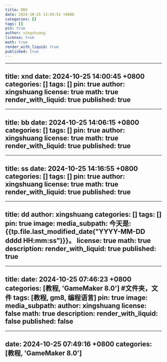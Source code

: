 ```yaml
---
title: DNS
date: 2024-10-25 13:59:51 +0800
categories: []
tags: []
pin: true
author: xingshuang
license: true
math: true
render_with_liquid: true
published: true
---
```

---
title: xnd
date: 2024-10-25 14:00:45 +0800
categories: []
tags: []
pin: true
author: xingshuang
license: true
math: true
render_with_liquid: true
published: true
---
---
title: bb
date: 2024-10-25 14:06:15 +0800
categories: []
tags: []
pin: true
author: xingshuang
license: true
math: true
render_with_liquid: true
published: true
---
---
title: ss
date: 2024-10-25 14:16:55 +0800
categories: []
tags: []
pin: true
author: xingshuang
license: true
math: true
render_with_liquid: true
published: true
---
---
title: dd
author: xingshuang
categories: []
tags: []
pin: true
image: 
media_subpath: 
今天是: {{tp.file.last_modified_date("YYYY-MM-DD dddd HH:mm:ss")}}。
license: true
math: true
description: 
render_with_liquid: true
published: true
---
---
title: 
date: 2024-10-25 07:46:23 +0800
categories: [教程, 'GameMaker 8.0']
#文件夹，文件
tags: [教程, gm8, 编程语言]
pin: true
image: 
media_subpath: 
author: xingshuang
license: false
math: true
description: 
render_with_liquid: false
published: false
---


---

date: 2024-10-25 07:49:16 +0800
categories: [教程, 'GameMaker 8.0']
---

